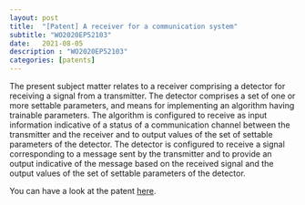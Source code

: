 ```yaml
---
layout: post
title:  "[Patent] A receiver for a communication system"
subtitle: "WO2020EP52103"
date:   2021-08-05
description : "WO2020EP52103"
categories: [patents]
---
```


The present subject matter relates to a receiver comprising a detector for receiving a signal from a transmitter. The detector comprises a set of one or more settable parameters, and means for implementing an algorithm having trainable parameters. The algorithm is configured to receive as input information indicative of a status of a communication channel between the transmitter and the receiver and to output values of the set of settable parameters of the detector. The detector is configured to receive a signal corresponding to a message sent by the transmitter and to provide an output indicative of the message based on the received signal and the output values of the set of settable parameters of the detector.

You can have a look at the patent [here](https://worldwide.espacenet.com/patent/search/family/069400550/publication/WO2021151477A1?q=pn%3DWO2021151477A1).





